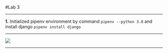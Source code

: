 #Lab 3 
***
**1.** Initialized pipenv environment by command `pipenv --python 3.8` and install django `pipenv install django`
***
![](/home/sankja/Pictures/1st.png)
***
